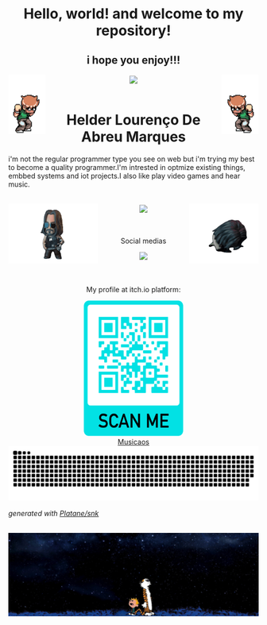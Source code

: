 <h1 align="center">Hello, world! and welcome to my repository!</h1>
<h2 align="center">i hope you enjoy!!!</h2>

 
  

  <a href="https://github.com/F1reFinger"></a>
   <div align="center">
   <img align="left" alt="GIF" width="74em" height="120em" src="./images/scott.gif"/>
   <img align="center" height="180em" src="https://github-readme-stats.vercel.app/api?username=F1reFinger&show_icons=true&theme=merko&include_all_commits=true&count_private=true"/>
    <img align="right" alt="GIF" width="74em" height="120em" src="./images/rotated.gif"/>
  </div>
   <br>
  <h1 align=center>Helder Lourenço De Abreu Marques</h1>
  <p>i'm not the regular programmer type you see on web but i'm trying my best to become a quality programmer.I'm intrested in optmize existing things, embbed systems and iot projects.I also like play video games and hear music.</p>
  <br>
  <div align="center">
   <img align="right" alt="GIF" width="140em" height="120em" src="./images/jonis-unscreen.gif"/>
   <img align="center" height="180em" src="https://github-readme-stats.vercel.app/api/top-langs/?username=F1reFinger&layout=compact&langs_count=7&theme=merko"/>
   <img align="left" alt="GIF" width="180em" height="120em" src="./images/breathtaking-unscreen.gif"/>
  </div>



<br>
<br>

<div> 
<div align="center">
  <p>Social medias</p>
  <a align="center" href="https://www.linkedin.com/in/helder-lourenço-de-abreu-marques-b02093226/"><img src="https://img.shields.io/badge/-LinkedIn-%230077B5?style=for-the-badge&logo=linkedin&logoColor=black"></a> 
  </div>
  <br>
  <br>
 
  <div align="center">
   <p>My profile at itch.io platform:</p>
  <img  alt="png" width="200em" height="273em" src="./images/itchio.png"/>
 </div>
 <div align="center">
 <a href="https://helld3r.itch.io/musicaos">Musicaos</a>
 </div>
 
  <picture>
  <source media="(prefers-color-scheme: dark)" srcset="https://raw.githubusercontent.com/platane/platane/output/github-contribution-grid-snake-dark.svg">
  <source media="(prefers-color-scheme: light)" srcset="https://raw.githubusercontent.com/platane/platane/output/github-contribution-grid-snake.svg">
  <img alt="github contribution grid snake animation" src="https://raw.githubusercontent.com/platane/platane/output/github-contribution-grid-snake.svg">
</picture>

_generated with [Platane/snk](https://github.com/Platane/snk)_
 
</div>
  <br>
  <div style="margin-left: 50">
  <img align="center" alt="jpg" src="./images/50042.jpg"/>
</div>

